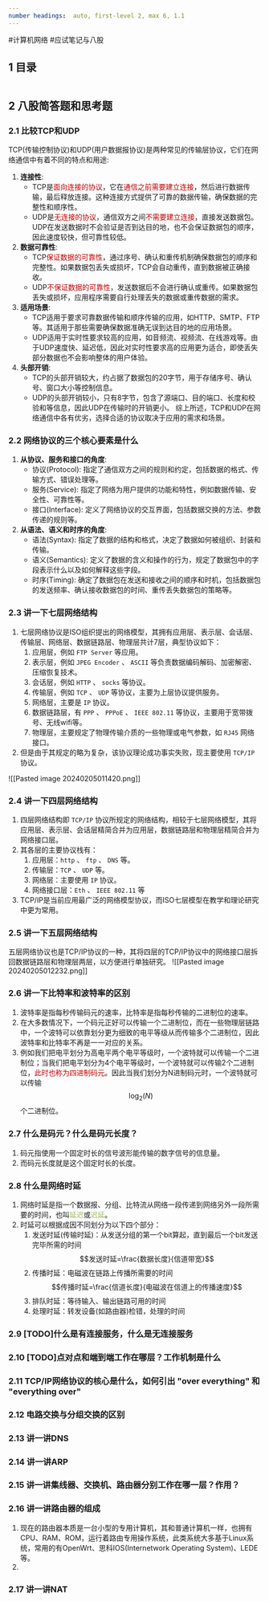 ```yaml
---
number headings:  auto, first-level 2, max 6, 1.1
---
```

#计算机网络 #应试笔记与八股 

## 1 目录
```toc
```

## 2 八股简答题和思考题

### 2.1 比较TCP和UDP

TCP(传输控制协议)和UDP(用户数据报协议)是两种常见的传输层协议，它们在网络通信中有着不同的特点和用途: 
1. **连接性**: 
   - TCP是<font color="#c00000">面向连接的协议</font>，它在<font color="#c00000">通信之前需要建立连接</font>，然后进行数据传输，最后释放连接。这种连接方式提供了可靠的数据传输，确保数据的完整性和顺序性。
   - UDP是<font color="#c00000">无连接的协议</font>，通信双方之间<font color="#c00000">不需要建立连接</font>，直接发送数据包。UDP在发送数据时不会验证是否到达目的地，也不会保证数据包的顺序，因此速度较快，但可靠性较低。
2. **数据可靠性**: 
   - TCP<font color="#c00000">保证数据的可靠性</font>，通过序号、确认和重传机制确保数据包的顺序和完整性。如果数据包丢失或损坏，TCP会自动重传，直到数据被正确接收。
   - UDP<font color="#c00000">不保证数据的可靠性</font>，发送数据后不会进行确认或重传。如果数据包丢失或损坏，应用程序需要自行处理丢失的数据或重传数据的需求。
3. **适用场景**: 
   - TCP适用于要求可靠数据传输和顺序传输的应用，如HTTP、SMTP、FTP等。其适用于那些需要确保数据准确无误到达目的地的应用场景。
   - UDP适用于实时性要求较高的应用，如音频流、视频流、在线游戏等。由于UDP速度快、延迟低，因此对实时性要求高的应用更为适合，即使丢失部分数据也不会影响整体的用户体验。
4. **头部开销**: 
   - TCP的头部开销较大，约占据了数据包的20字节，用于存储序号、确认号、窗口大小等控制信息。
   - UDP的头部开销较小，只有8字节，包含了源端口、目的端口、长度和校验和等信息，因此UDP在传输时的开销更小。
综上所述，TCP和UDP在网络通信中各有优劣，选择合适的协议取决于应用的需求和场景。

### 2.2 网络协议的三个核心要素是什么

1. **从协议、服务和接口的角度**:     
    - 协议(Protocol): 指定了通信双方之间的规则和约定，包括数据的格式、传输方式、错误处理等。
    - 服务(Service): 指定了网络为用户提供的功能和特性，例如数据传输、安全性、可靠性等。
    - 接口(Interface): 定义了网络协议的交互界面，包括数据交换的方法、参数传递的规则等。
2. **从语法、语义和时序的角度**: 
    - 语法(Syntax): 指定了数据的结构和格式，决定了数据如何被组织、封装和传输。
    - 语义(Semantics): 定义了数据的含义和操作的行为，规定了数据包中的字段表示什么以及如何解释这些字段。
    - 时序(Timing): 确定了数据包在发送和接收之间的顺序和时机，包括数据包的发送频率、确认接收数据包的时间、重传丢失数据包的策略等。

### 2.3 讲一下七层网络结构

1. 七层网络协议是ISO组织提出的网络模型，其拥有应用层、表示层、会话层、传输层、网络层、数据链路层、物理层共计7层，典型协议如下：
	1. 应用层，例如 `FTP Server` 等应用。
	2. 表示层，例如 `JPEG Encoder` 、 `ASCII` 等负责数据编码解码、加密解密、压缩恢复技术。
	3. 会话层，例如 `HTTP` 、 `socks` 等协议。
	4. 传输层，例如 `TCP` 、 `UDP` 等协议，主要为上层协议提供服务。
	5. 网络层，主要是 `IP` 协议。
	6. 数据链路层，有 `PPP` 、 `PPPoE` 、 `IEEE 802.11` 等协议，主要用于宽带拨号、无线wifi等。
	7. 物理层，主要规定了物理传输介质的一些物理或电气参数，如 `RJ45` 网络接口。
2. 但是由于其规定的略为复杂，该协议理论成功事实失败，现主要使用 `TCP/IP` 协议。

![[Pasted image 20240205011420.png]]

### 2.4 讲一下四层网络结构

1. 四层网络结构即 `TCP/IP` 协议所规定的网络结构，相较于七层网络模型，其将应用层、表示层、会话层精简合并为应用层，数据链路层和物理层精简合并为网络接口层。
2. 其各层的主要协议栈有：
	1. 应用层：`http` 、 `ftp` 、 `DNS` 等。
	2. 传输层：`TCP` 、 `UDP` 等。
	3. 网络层：主要使用 `IP` 协议。
	4. 网络接口层：`Eth` 、 `IEEE 802.11` 等
3. TCP/IP是当前应用最广泛的网络模型协议，而ISO七层模型在教学和理论研究中更为常用。

### 2.5 讲一下五层网络结构

五层网络协议也是TCP/IP协议的一种，其将四层的TCP/IP协议中的网络接口层拆回数据链路层和物理层两层，以方便进行单独研究。
![[Pasted image 20240205012232.png]]

### 2.6 讲一下比特率和波特率的区别

1. 波特率是指每秒传输码元的速率，比特率是指每秒传输的二进制位的速率。
2. 在大多数情况下，一个码元正好可以传输一个二进制位，而在一些物理层链路中，一个波特可以依靠划分更为细致的电平等级从而传输多个二进制位，因此波特率和比特率不再是一一对应的关系。
3. 例如我们把电平划分为高电平两个电平等级时，一个波特就可以传输一个二进制位；当我们把电平划分为4个电平等级时，一个波特就可以传输2个二进制位，<font color="#c00000">此时也称为四进制码元</font>。因此当我们划分为N进制码元时，一个波特就可以传输$$\log_2(N)$$个二进制位。

### 2.7 什么是码元？什么是码元长度？

1. 码元指使用一个固定时长的信号波形能传输的数字信号的信息量。
2. 而码元长度就是这个固定时长的长度。

### 2.8 什么是网络时延

1. 网络时延是指一个数据报、分组、比特流从网络一段传递到网络另外一段所需要的时间，也叫<font color="#9bbb59">延迟</font>或<font color="#9bbb59">迟延</font>。
2. 时延可以根据成因不同划分为以下四个部分：
	1. 发送时延(传输时延)：从发送分组的第一个bit算起，直到最后一个bit发送完毕所需的时间$$发送时延=\frac{数据长度}{信道带宽}$$
	2. 传播时延：电磁波在链路上传播所需要的时间$$传播时延=\frac{信道长度}{电磁波在信道上的传播速度}$$
	3. 排队时延：等待输入、输出链路可用的时间
	4. 处理时延：转发设备(如路由器)检错，处理的时间

### 2.9 [TODO]什么是有连接服务，什么是无连接服务


### 2.10 [TODO]点对点和端到端工作在哪层？工作机制是什么


### 2.11 TCP/IP网络协议的核心是什么，如何引出 "over everything" 和 "everything over"


### 2.12 电路交换与分组交换的区别


### 2.13 讲一讲DNS


### 2.14 讲一讲ARP


### 2.15 讲一讲集线器、交换机、路由器分别工作在哪一层？作用？


### 2.16 讲一讲路由器的组成

1. 现在的路由器本质是一台小型的专用计算机，其和普通计算机一样，也拥有CPU、RAM、ROM，运行着路由专用操作系统，此类系统大多基于Linux系统，常用的有OpenWrt、思科IOS(Internetwork Operating System)、LEDE等。
2. 

### 2.17 讲一讲NAT




